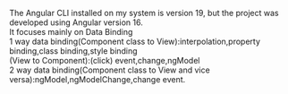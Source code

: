 The Angular CLI installed on my system is version 19, but the project was developed using Angular version 16.<br>
It focuses mainly on Data Binding <br>
1 way data binding(Component class to View):interpolation,property binding,class binding,style binding<br>
(View to Component):(click) event,change,ngModel<br>
2 way data binding(Component class to View and vice versa):ngModel,ngModelChange,change event.<br>
